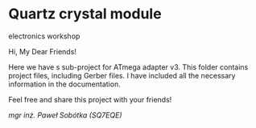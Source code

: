 # Quartz crystal module
electronics workshop

Hi, My Dear Friends!

Here we have s sub-project for ATmega adapter v3. This folder contains project files, including Gerber files. I have included all the necessary information in the documentation.

Feel free and share this project with your friends!

_mgr inż. Paweł Sobótka (SQ7EQE)_
